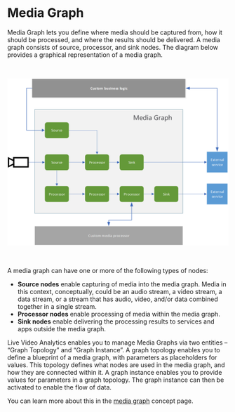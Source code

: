 # Media Graph

Media Graph lets you define where media should be captured from, how it should be processed, and where the results should be delivered. A media graph consists of source, processor, and sink nodes. The diagram below provides a graphical representation of a media graph. 

<br>
<p align="center">
  <img src="./images/media-graph.png" title="Media Graph"/>
</p>
<br>

A media graph can have one or more of the following types of nodes:

* **Source nodes** enable capturing of media into the media graph. Media in this context, conceptually, could be an audio stream, a video stream, a data stream, or a stream that has audio, video, and/or data combined together in a single stream.
* **Processor nodes** enable processing of media within the media graph.
* **Sink nodes** enable delivering the processing results to services and apps outside the media graph.

Live Video Analytics enables you to manage Media Graphs via two entities – “Graph Topology” and “Graph Instance”. A graph topology enables you to define a blueprint of a media graph, with parameters as placeholders for values. This topology defines what nodes are used in the media graph, and how they are connected within it. A graph instance enables you to provide values for parameters in a graph topology. The graph instance can then be activated to enable the flow of data.

You can learn more about this in the [media graph](https://docs.microsoft.com/azure/media-services/live-video-analytics-edge/media-graph-concept) concept page.
